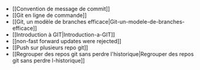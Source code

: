 * [[Convention de message de commit]]
* [[Git en ligne de commande]]
* [[Git, un modèle de branches efficace|Git-un-modele-de-branches-efficace]]
* [[Introduction à GIT|Introduction-a-GIT]]
* [[non-fast forward updates were rejected]]
* [[Push sur plusieurs repo git]]
* [[Regrouper des repos git sans perdre l'historique|Regrouper des repos git sans perdre l-historique]]

<!-- --- tags: git -->
